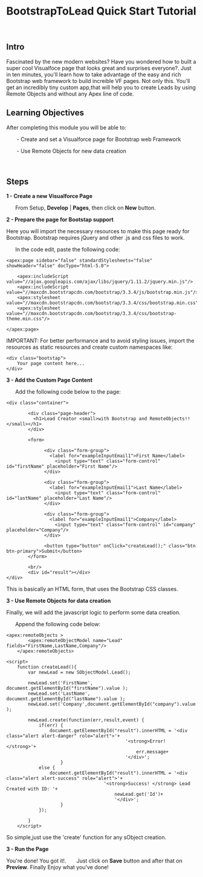# BootstrapToLead Quick Start Tutorial 

&nbsp;

## Intro 

Fascinated by the new modern websites? Have you wondered how to built a super cool Visualfoce page that looks great and surprises everyone?. Just in ten minutes, you'll learn how to take advantage of the easy and rich Bootstrap web framework to build increible VF pages. Not only this. You'll get an incredibly tiny custom app,that will help you to create Leads by using Remote Objects and without any Apex line of code. 

## Learning Objectives

After completing this module you will be able to:

&nbsp;&nbsp;&nbsp;&nbsp;&nbsp;&nbsp; - Create and set a Visualforce page for Bootstrap web Framework

&nbsp;&nbsp;&nbsp;&nbsp;&nbsp;&nbsp; - Use Remote Objects for new data creation

&nbsp;

## Steps

**1 - Create a new Visualforce Page**

&nbsp;&nbsp;&nbsp;&nbsp;&nbsp; From Setup, **Develop** | **Pages**, then click on **New** button.

**2 - Prepare the page for Bootstap support**

Here you will import the necessary resources to make this page ready for Bootstrap. Bootstrap requires jQuery and other .js and css files to work.

&nbsp;&nbsp;&nbsp;&nbsp;&nbsp; In the code edit, paste the following code:

	<apex:page sidebar="false" standardStylesheets="false" showHeader="false" docType="html-5.0">
	
	    <apex:includeScript value="//ajax.googleapis.com/ajax/libs/jquery/1.11.2/jquery.min.js"/>
	    <apex:includeScript value="//maxcdn.bootstrapcdn.com/bootstrap/3.3.4/js/bootstrap.min.js"/>
	    <apex:stylesheet value="//maxcdn.bootstrapcdn.com/bootstrap/3.3.4/css/bootstrap.min.css"/>
	    <apex:stylesheet value="//maxcdn.bootstrapcdn.com/bootstrap/3.3.4/css/bootstrap-theme.min.css"/>
	    
	</apex:page>    
	
IMPORTANT: For better performance and to avoid styling issues, import the resources as static resources and create custom namespaces like:
	
	<div class="bootstap">
		Your page content here...
	</div>

**3 - Add the Custom Page Content**

&nbsp;&nbsp;&nbsp;&nbsp;&nbsp; Add the following code below to the page:

	<div class="container">
        
	        <div class="page-header">
	          <h1>Lead Creator <small>with Bootstrap and RemoteObjects!!</small></h1>
	        </div>
        
	        <form>
	            
		          <div class="form-group">
		            <label for="exampleInputEmail1">First Name</label>
		              <input type="text" class="form-control" id="firstName" placeholder="First Name"/>
		          </div>
		            
		          <div class="form-group">
		            <label for="exampleInputEmail1">Last Name</label>
		              <input type="text" class="form-control" id="lastName" placeholder="Last Name"/>
		          </div>
		            
		          <div class="form-group">
		            <label for="exampleInputEmail1">Company</label>
		              <input type="text" class="form-control" id="company" placeholder="Company"/>
		          </div>  
		            
		          <button type="button" onClick="createLead();" class="btn btn-primary">Submit</button>
	        </form>
        
	        <br/>
	        <div id="result"></div>	
	</div>
	
This is basically an HTML form, that uses the Bootstrap CSS classes.

**3 - Use Remote Objects for data creation**

Finally, we will add the javascript logic to perform some data creation.

&nbsp;&nbsp;&nbsp;&nbsp;&nbsp; Append the following code below:

	<apex:remoteObjects >
        	<apex:remoteObjectModel name="Lead" fields="FirstName,LastName,Company"/>
    	</apex:remoteObjects>
    
	<script>
    	function createLead(){
            var newLead = new SObjectModel.Lead();
            
            newLead.set('FirstName', document.getElementById("firstName").value );
            newLead.set('LastName', document.getElementById("lastName").value );
            newLead.set('Company',document.getElementById("company").value );

            newLead.create(function(err,result,event) {
                if(err) {
                    document.getElementById("result").innerHTML = '<div class="alert alert-danger" role="alert">'+
                        						'<strong>Error! </strong>'+
                        							err.message+
                    							'</div>';
                		}
                else {
                    document.getElementById("result").innerHTML = '<div class="alert alert-success" role="alert">'+
                						'<strong>Success! </strong> Lead Created with ID: '+
                        					newLead.get('Id')+
                    						'</div>'; 
                		}
        		});
            
        	}    	
    	</script>

So simple,just use the 'create' function for any sObject creation.

**3 - Run the Page**

You're done! You got it!.
&nbsp;&nbsp;&nbsp;&nbsp;&nbsp; Just click on **Save** button and after that on **Preview**. Finally Enjoy what you've done!
